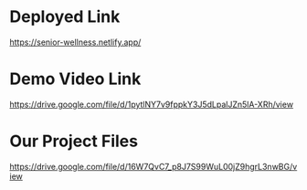 # Deployed Link
https://senior-wellness.netlify.app/

# Demo Video Link
https://drive.google.com/file/d/1pytlNY7v9fppkY3J5dLpalJZn5lA-XRh/view

# Our Project Files
https://drive.google.com/file/d/16W7QvC7_p8J7S99WuL00jZ9hgrL3nwBG/view
